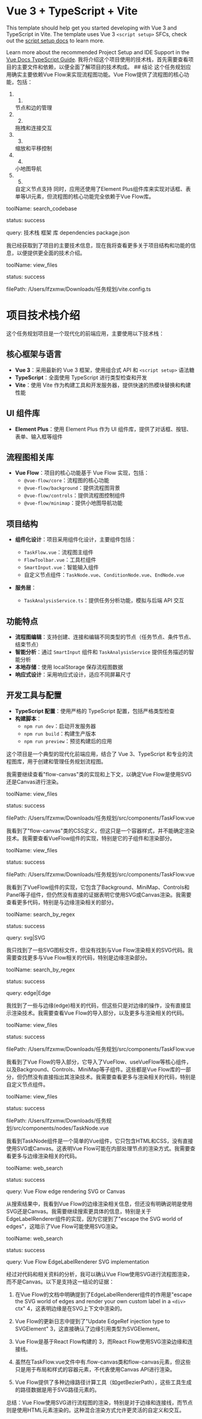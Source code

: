 # Vue 3 + TypeScript + Vite

This template should help get you started developing with Vue 3 and TypeScript in Vite. The template uses Vue 3 `<script setup>` SFCs, check out the [script setup docs](https://v3.vuejs.org/api/sfc-script-setup.html#sfc-script-setup) to learn more.

Learn more about the recommended Project Setup and IDE Support in the [Vue Docs TypeScript Guide](https://vuejs.org/guide/typescript/overview.html#project-setup).
我将介绍这个项目使用的技术栈，首先需要查看项目的主要文件和依赖，以便全面了解项目的技术构成。
        ## 结论
这个任务规划应用确实主要依赖Vue Flow来实现流程图功能。Vue Flow提供了流程图的核心功能，包括：

1. 1.
   节点和边的管理
2. 2.
   拖拽和连接交互
3. 3.
   缩放和平移控制
4. 4.
   小地图导航
5. 5.
   自定义节点支持
同时，应用还使用了Element Plus组件库来实现对话框、表单等UI元素，但流程图的核心功能完全依赖于Vue Flow库。
            
toolName: search_codebase
            
status: success
          
query: 技术栈 框架 库 dependencies package.json
          
我已经获取到了项目的主要技术信息，现在我将查看更多关于项目结构和功能的信息，以便提供更全面的技术介绍。
        
            
toolName: view_files
            
status: success
          
            
filePath: /Users/lfzxmw/Downloads/任务规划/vite.config.ts
          

# 项目技术栈介绍

这个任务规划项目是一个现代化的前端应用，主要使用以下技术栈：

## 核心框架与语言

- **Vue 3**：采用最新的 Vue 3 框架，使用组合式 API 和 `<script setup>` 语法糖
- **TypeScript**：全面使用 TypeScript 进行类型检查和开发
- **Vite**：使用 Vite 作为构建工具和开发服务器，提供快速的热模块替换和构建性能

## UI 组件库

- **Element Plus**：使用 Element Plus 作为 UI 组件库，提供了对话框、按钮、表单、输入框等组件

## 流程图相关库

- **Vue Flow**：项目的核心功能基于 Vue Flow 实现，包括：
  - `@vue-flow/core`：流程图的核心功能
  - `@vue-flow/background`：提供流程图背景
  - `@vue-flow/controls`：提供流程图控制组件
  - `@vue-flow/minimap`：提供小地图导航功能

## 项目结构

- **组件化设计**：项目采用组件化设计，主要组件包括：
  - `TaskFlow.vue`：流程图主组件
  - `FlowToolbar.vue`：工具栏组件
  - `SmartInput.vue`：智能输入组件
  - 自定义节点组件：`TaskNode.vue`、`ConditionNode.vue`、`EndNode.vue`

- **服务层**：
  - `TaskAnalysisService.ts`：提供任务分析功能，模拟与后端 API 交互

## 功能特点

- **流程图编辑**：支持创建、连接和编辑不同类型的节点（任务节点、条件节点、结束节点）
- **智能分析**：通过 `SmartInput` 组件和 `TaskAnalysisService` 提供任务描述的智能分析
- **本地存储**：使用 localStorage 保存流程图数据
- **响应式设计**：采用响应式设计，适应不同屏幕尺寸

## 开发工具与配置

- **TypeScript 配置**：使用严格的 TypeScript 配置，包括严格类型检查
- **构建脚本**：
  - `npm run dev`：启动开发服务器
  - `npm run build`：构建生产版本
  - `npm run preview`：预览构建后的应用

这个项目是一个典型的现代化前端应用，结合了 Vue 3、TypeScript 和专业的流程图库，用于创建和管理任务规划流程图。
        



我需要继续查看"flow-canvas"类的实现和上下文，以确定Vue Flow是使用SVG还是Canvas进行渲染。
        
            
toolName: view_files
            
status: success
          
            
filePath: /Users/lfzxmw/Downloads/任务规划/src/components/TaskFlow.vue
          
我看到了"flow-canvas"类的CSS定义，但这只是一个容器样式，并不能确定渲染技术。我需要查看VueFlow组件的实现，特别是它的子组件和渲染部分。
        
            
toolName: view_files
            
status: success
          
            
filePath: /Users/lfzxmw/Downloads/任务规划/src/components/TaskFlow.vue
          
我看到了VueFlow组件的实现，它包含了Background、MiniMap、Controls和Panel等子组件，但仍然没有直接的证据表明它使用SVG或Canvas渲染。我需要查看更多代码，特别是与边缘渲染相关的部分。
        
            
toolName: search_by_regex
            
status: success
          
query: svg|SVG
          
我只找到了一些SVG图标文件，但没有找到与Vue Flow渲染相关的SVG代码。我需要查找更多与Vue Flow相关的代码，特别是边缘渲染部分。
        
            
toolName: search_by_regex
            
status: success
          
query: edge|Edge
          
我找到了一些与边缘(edge)相关的代码，但这些只是对边缘的操作，没有直接显示渲染技术。我需要查看Vue Flow的导入部分，以及更多与渲染相关的代码。
        
            
toolName: view_files
            
status: success
          
            
filePath: /Users/lfzxmw/Downloads/任务规划/src/components/TaskFlow.vue
          
我看到了Vue Flow的导入部分，它导入了VueFlow、useVueFlow等核心组件，以及Background、Controls、MiniMap等子组件。这些都是Vue Flow库的一部分，但仍然没有直接指出其渲染技术。我需要查看更多与渲染相关的代码，特别是自定义节点组件。
        
            
toolName: view_files
            
status: success
          
            
filePath: /Users/lfzxmw/Downloads/任务规划/src/components/nodes/TaskNode.vue
          
我看到TaskNode组件是一个简单的Vue组件，它只包含HTML和CSS，没有直接使用SVG或Canvas。这表明Vue Flow可能在内部处理节点的渲染方式。我需要查看更多与边缘渲染相关的代码。
        
            
toolName: web_search
            
status: success
          
query: Vue Flow edge rendering SVG or Canvas
          
从搜索结果中，我看到Vue Flow的边缘渲染相关信息，但还没有明确说明是使用SVG还是Canvas。我需要继续搜索更具体的信息，特别是关于EdgeLabelRenderer组件的实现，因为它提到了"escape the SVG world of edges"，这暗示了Vue Flow可能使用SVG渲染。
        
            
toolName: web_search
            
status: success
          
query: Vue Flow EdgeLabelRenderer SVG implementation
          
经过对代码和相关资料的分析，我可以确认Vue Flow使用SVG进行流程图渲染，而不是Canvas。以下是支持这一结论的证据：

1. 在Vue Flow的文档中明确提到了EdgeLabelRenderer组件的作用是"escape the SVG world of edges and render your own custom label in a `<div>` ctx" <mcreference link="https://vueflow.dev/guide/getting-started.html" index="4">4</mcreference>，这表明边缘是在SVG上下文中渲染的。

2. Vue Flow的更新日志中提到了"Update EdgeRef injection type to SVGElement" <mcreference link="https://vueflow.dev/changelog/" index="3">3</mcreference>，这直接确认了边缘引用类型为SVGElement。

3. Vue Flow是基于React Flow构建的 <mcreference link="https://github.com/bcakmakoglu/vue-flow" index="3">3</mcreference>，而React Flow使用SVG渲染边缘和连接线。

4. 虽然在TaskFlow.vue文件中有.flow-canvas类和flow-canvas元素，但这些只是用于布局和样式的容器元素，不代表使用Canvas API进行渲染。

5. Vue Flow提供了多种边缘路径计算工具（如getBezierPath），这些工具生成的路径数据是用于SVG路径元素的。

总结：Vue Flow使用SVG进行流程图的渲染，特别是对于边缘和连接线，而节点则是使用HTML元素渲染的。这种混合渲染方式允许更灵活的自定义和交互。
        
